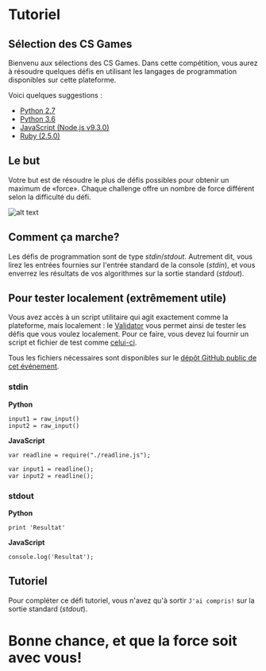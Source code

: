 # Tutoriel
## Sélection des CS Games
Bienvenu aux sélections des CS Games. Dans cette compétition, vous aurez à résoudre quelques défis en utilisant les langages de programmation disponibles sur cette plateforme.

Voici quelques suggestions :
  - [Python 2.7](https://www.python.org/downloads/release/python-2714/)
  - [Python 3.6](https://www.python.org/downloads/release/python-364/)
  - [JavaScript (Node.js v9.3.0)](https://nodejs.org/en/blog/release/v9.3.0/)
  - [Ruby (2.5.0)](https://www.ruby-lang.org/en/news/2017/12/25/ruby-2-5-0-released/)

## Le but
Votre but est de résoudre le plus de défis possibles pour obtenir un maximum de «force».
Chaque challenge offre un nombre de force différent selon la difficulté du défi.

![alt text](https://raw.githubusercontent.com/JDIS/CSGamesSelectionPublic/master/force.png "Force")

## Comment ça marche?
Les défis de programmation sont de type _stdin_/_stdout_. Autrement dit, vous lirez les entrées fournies sur l'entrée standard de la console (_stdin_), et vous enverrez les résultats de vos algorithmes sur la sortie standard (_stdout_).

## Pour tester localement (**extrêmement utile**)
Vous avez accès à un script utilitaire qui agit exactement comme la plateforme, mais localement : le [Validator](https://github.com/JDIS/CSGamesSelectionPublic/tree/master/Validator) vous permet ainsi de tester les défis que vous voulez localement. Pour ce faire, vous devez lui fournir un script et fichier de test comme [celui-ci](https://github.com/JDIS/CSGamesSelectionPublic/blob/master/Tutoriel/tutoriel.json).

Tous les fichiers nécessaires sont disponibles sur le [dépôt GitHub public de cet événement](https://github.com/JDIS/CSGamesSelectionPublic).

### stdin
**Python**
```
input1 = raw_input()
input2 = raw_input()
```

**JavaScript**
```
var readline = require("./readline.js");

var input1 = readline();
var input2 = readline();
```

### stdout
**Python**
```
print 'Resultat'
```

**JavaScript**
```
console.log('Resultat');
```

## Tutoriel
Pour compléter ce défi tutoriel, vous n'avez qu'à sortir `J'ai compris!` sur la sortie standard (_stdout_).

# Bonne chance, et que la force soit avec vous!
